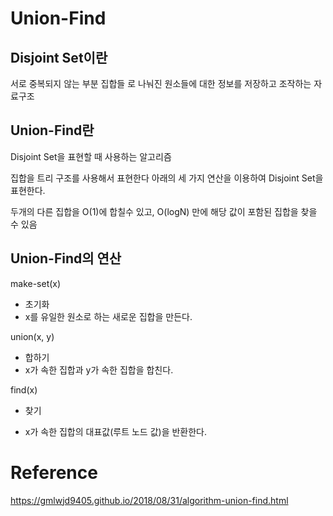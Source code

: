 # Union-Find

## Disjoint Set이란
서로 중복되지 않는 부분 집합들 로 나눠진 원소들에 대한 정보를 저장하고 조작하는 자료구조


## Union-Find란

Disjoint Set을 표현할 때 사용하는 알고리즘

집합을 트리 구조를 사용해서 표현한다
아래의 세 가지 연산을 이용하여 Disjoint Set을 표현한다.

두개의 다른 집합을 O(1)에 합칠수 있고, O(logN) 만에 해당 값이 포함된 집합을 찾을 수 있음

## Union-Find의 연산
make-set(x)

- 초기화
- x를 유일한 원소로 하는 새로운 집합을 만든다.

union(x, y)

- 합하기
- x가 속한 집합과 y가 속한 집합을 합친다.

find(x)

- 찾기

- x가 속한 집합의 대표값(루트 노드 값)을 반환한다.
  
# Reference
https://gmlwjd9405.github.io/2018/08/31/algorithm-union-find.html

